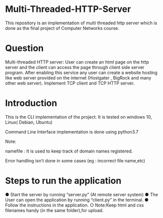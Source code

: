# Multi-Threaded-HTTP-Server
This repository is an implementation of multi threaded http server which is done as the final project of Computer Networks course.

# Question
Multi-threaded HTTP server: User can create an html page on the http server and the client can access the page through client side server program. After enabling this service any user can create a website hosting like web server provided on the internet (Hostgater , BigRock and many other web server). Implement TCP client and TCP HTTP server.

# Introduction
This is the CLI implementation of the project. It is tested on windows 10, Linux( Debian, Ubuntu)

Command Line Interface implementation is done using python3.7

Note:

namefile  : It is used to keep track of domain names registered.

Error handling isn't done in some cases (eg : incorrect file name,etc)

# Steps to run the application
● Start the server by running “server.py” (At remote server system)
● The User can open the application by running “client.py” in the terminal. 
● Follow the instructions in the application.
  ○ Note:Keep html and css filenames handy (in the same folder),for upload.

